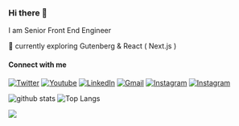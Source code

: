 ### Hi there 👋

I am Senior Front End Engineer

<div>🌱 currently exploring Gutenberg & React ( Next.js ) </div>

<h4>Connect with me</h4>
<p> 
  <a href="https://twitter.com/vkd_linkin" target="_blank"><img alt="Twitter" src="https://img.shields.io/badge/twitter-%231DA1F2.svg?&style=for-the-badge&logo=twitter&logoColor=white" /></a>
  <a href="https://www.youtube.com/VKD007" target="_blank"><img alt="Youtube" src="https://img.shields.io/badge/youtube-FF0000.svg?&style=for-the-badge&logo=youtube&logoColor=white" /></a>
<a href="https://www.linkedin.com/in/vkd" target="_blank"><img alt="LinkedIn" src="https://img.shields.io/badge/linkedin-%230077B5.svg?&style=for-the-badge&logo=linkedin&logoColor=white" /></a>
<a href="mailto:vipinkumard365@gmail.com" target="_blank"><img alt="Gmail" src="https://img.shields.io/badge/Gmail-D14836?style=for-the-badge&logo=gmail&logoColor=white" /></a>
<a href="https://www.instagram.com/nicestrudeguy" target="_blank"><img alt="Instagram" src="https://img.shields.io/badge/Instagram-E4405F?style=for-the-badge&logo=instagram&logoColor=white" /></a>
<a href="https://wa.me/9871633867" title="click to open whatsapp chat"><img alt="Instagram" src="https://img.shields.io/badge/WhatsApp-25D366?style=for-the-badge&logo=whatsapp&logoColor=white" /></a>
	
</p>

![github stats](https://github-readme-stats.vercel.app/api?username=nicestrudeguy&show_icons=true&count_private=true&theme=tokyonight&bg_color=ffffff00&hide_border=true)
![Top Langs](https://github-readme-stats.vercel.app/api/top-langs/?username=nicestrudeguy&layout=compact&theme=tokyonight&bg_color=ffffff00&hide_border=true)

<!--
**NicestRudeGuy/NicestRudeGuy** is a ✨ _special_ ✨ repository because its `README.md` (this file) appears on your GitHub profile.

Here are some ideas to get you started:

- 🔭 I’m currently working on ...
- 🌱 I’m currently learning ...
- 👯 I’m looking to collaborate on ...
- 🤔 I’m looking for help with ...
- 💬 Ask me about ...
- 📫 How to reach me: ...
- 😄 Pronouns: ...
- ⚡ Fun fact: ...
-->
![](https://komarev.com/ghpvc/?username=nicestrudeguy)
